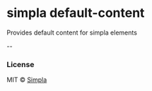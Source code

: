 # simpla default-content

Provides default content for simpla elements

--

### License

MIT © [Simpla](admin@simpla.io)

[bower-badge]: https://img.shields.io/bower/v/default-content.svg
[bowerlicense-badge]: https://img.shields.io/bower/l/default-content.svg
[travis-badge]: https://img.shields.io/travis/simplaio/default-content.svg
[travis-url]: https://travis-ci.org/simplaio/default-content
[bowerdeps-badge]: https://img.shields.io/gemnasium/simplaio/default-content.svg
[bowerdeps-url]: https://gemnasium.com/bower/default-content
[npmdeps-badge]: https://img.shields.io/david/simplaio/default-content.svg
[npmdeps-url]: https://david-dm.org/simplaio/default-content
[npmdevdeps-badge]: https://img.shields.io/david/dev/simplaio/default-content.svg?theme=shields.io
[npmdevdeps-url]: https://david-dm.org/dev/simplaio/default-content#info=devDependencies
